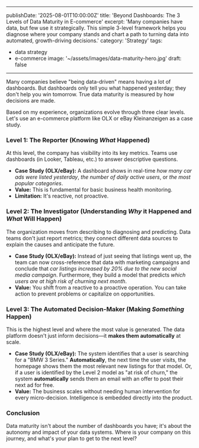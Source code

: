 
---
publishDate: '2025-08-01T10:00:00Z'
title: 'Beyond Dashboards: The 3 Levels of Data Maturity in E-commerce'
excerpt: 'Many companies have data, but few use it strategically. This simple 3-level framework helps you diagnose where your company stands and chart a path to turning data into automated, growth-driving decisions.'
category: 'Strategy'
tags:
  - data strategy
  - e-commerce
image: '~/assets/images/data-maturity-hero.jpg' 
draft: false
---

Many companies believe "being data-driven" means having a lot of dashboards. But dashboards only tell you what happened yesterday; they don't help you win tomorrow. True data maturity is measured by how decisions are made.

Based on my experience, organizations evolve through three clear levels. Let's use an e-commerce platform like OLX or eBay Kleinanzeigen as a case study.

### Level 1: The Reporter (Knowing *What* Happened)

At this level, the company has visibility into its key metrics. Teams use dashboards (in Looker, Tableau, etc.) to answer descriptive questions.

* **Case Study (OLX/eBay):** A dashboard shows in real-time *how many car ads were listed yesterday*, *the number of daily active users*, or *the most popular categories*.
* **Value:** This is fundamental for basic business health monitoring.
* **Limitation:** It's reactive, not proactive.

### Level 2: The Investigator (Understanding *Why* it Happened and *What* Will Happen)

The organization moves from describing to diagnosing and predicting. Data teams don't just report metrics; they connect different data sources to explain the causes and anticipate the future.

* **Case Study (OLX/eBay):** Instead of just seeing that listings went up, the team can now cross-reference that data with marketing campaigns and conclude that *car listings increased by 20% due to the new social media campaign*. Furthermore, they build a model that predicts *which users are at high risk of churning next month*.
* **Value:** You shift from a reactive to a proactive operation. You can take action to prevent problems or capitalize on opportunities.

### Level 3: The Automated Decision-Maker (Making *Something* Happen)

This is the highest level and where the most value is generated. The data platform doesn't just inform decisions—it **makes them automatically** at scale.

* **Case Study (OLX/eBay):** The system identifies that a user is searching for a "BMW 3 Series." **Automatically**, the next time the user visits, the homepage shows them the most relevant new listings for that model. Or, if a user is identified by the Level 2 model as "at risk of churn," the system **automatically** sends them an email with an offer to post their next ad for free.
* **Value:** The business scales without needing human intervention for every micro-decision. Intelligence is embedded directly into the product.

### Conclusion
Data maturity isn't about the number of dashboards you have; it's about the autonomy and impact of your data systems. Where is your company on this journey, and what's your plan to get to the next level?